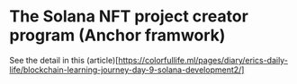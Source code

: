 # The Solana NFT project creator program (Anchor framwork)

See the detail in this (article)[https://colorfullife.ml/pages/diary/erics-daily-life/blockchain-learning-journey-day-9-solana-development2/]